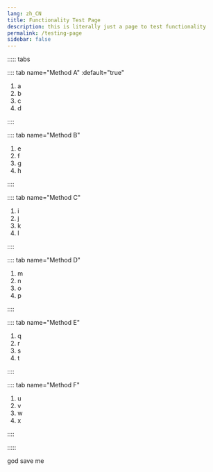```yaml
---
lang: zh_CN
title: Functionality Test Page
description: this is literally just a page to test functionality
permalink: /testing-page
sidebar: false
---
```


<!--I really want nested tab support please add nested tab support Emma ok thanks-->

::::: tabs

:::: tab name="Method A" :default="true"

1. a
2. b
3. c
4. d

::::

:::: tab name="Method B"

1. e
2. f
3. g
4. h

::::

:::: tab name="Method C"

1. i
2. j
3. k
4. l

::::

:::: tab name="Method D"

1. m
2. n
3. o
4. p

::::

:::: tab name="Method E"

1. q
2. r
3. s
4. t

::::

:::: tab name="Method F"

1. u
2. v
3. w
4. x

::::

:::::

god save me
